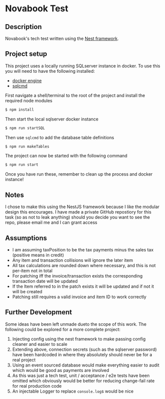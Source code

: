 # Novabook Test

## Description
Novabook's tech test written using the [Nest framework](https://github.com/nestjs/nest).

## Project setup

This project uses a locally running SQLserver instance in docker. To use this you will need to have the following installed:
* [docker engine](https://docs.docker.com/engine/install/)
* [sqlcmd](https://learn.microsoft.com/en-us/sql/tools/sqlcmd/sqlcmd-utility?view=sql-server-ver16&tabs=go%2Clinux&pivots=cs1-bash)

First navigate a shell/terminal to the root of the project and install the required node modules
```bash
$ npm install
```
Then start the local sqlserver docker instance
```bash
$ npm run startSQL
```
Then use `sqlcmd` to add the database table definitions
```bash
$ npm run makeTables
```
The project can now be started with the following command
```bash
$ npm run start
```

Once you have run these, remember to clean up the process and docker instance!

## Notes 
I chose to make this using the NestJS framework because I like the modular design this encourages.
I have made a private GitHub repostiory for this task (so as not to leak anything) should you decide you want to see the repo, please email me and I can grant access

## Assumptions
* I am assuming taxPosition to be the tax payments minus the sales tax (positive means in credit) 
* Any item and transaction collisions will ignore the later item
* All tax calculations are rounded down where necessary, and this is not per-item not in total
* For patching iff the invoice/transaction exists the corresponding transaction date will be updated
* If the Item referred to in the patch exists it will be updated and if not it will be created
* Patching still requires a valid invoice and item ID to work correctly

## Further Development
Some ideas have been left unmade dueto the scope of this work. The following could be explored for a more complete project:
1. Injecting config using the nest framework to make passing config cleaner and easier to scale
2. Extending above, connection secrets (such as the sqlserver password) have been hardcoded in where they absolutely should never be for a real project
3. Using an event sourced database would make everything easier to audit which would be good as payments are involved
4. As this was just a tech test, unit / acceptance / e2e tests have been omitted which obviously would be better for reducing change-fail rate for real production code
5. An injectable Logger to replace `console.log`s would be nice
